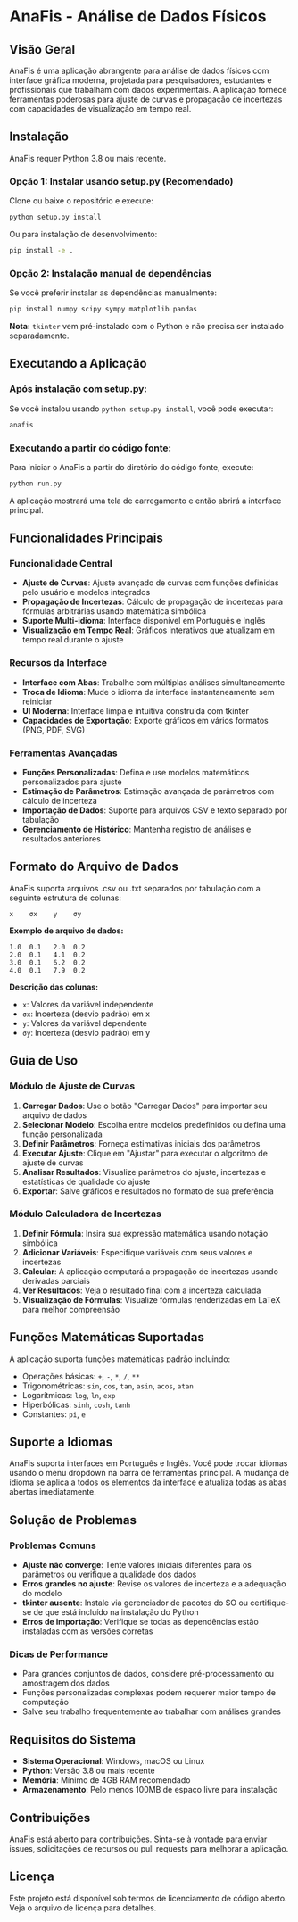 # AnaFis - Análise de Dados Físicos

## Visão Geral

AnaFis é uma aplicação abrangente para análise de dados físicos com interface gráfica moderna, projetada para pesquisadores, estudantes e profissionais que trabalham com dados experimentais. A aplicação fornece ferramentas poderosas para ajuste de curvas e propagação de incertezas com capacidades de visualização em tempo real.

## Instalação

AnaFis requer Python 3.8 ou mais recente.

### Opção 1: Instalar usando setup.py (Recomendado)

Clone ou baixe o repositório e execute:

```bash
python setup.py install
```

Ou para instalação de desenvolvimento:

```bash
pip install -e .
```

### Opção 2: Instalação manual de dependências

Se você preferir instalar as dependências manualmente:

```bash
pip install numpy scipy sympy matplotlib pandas
```

**Nota:** `tkinter` vem pré-instalado com o Python e não precisa ser instalado separadamente.

## Executando a Aplicação

### Após instalação com setup.py:
Se você instalou usando `python setup.py install`, você pode executar:

```bash
anafis
```

### Executando a partir do código fonte:
Para iniciar o AnaFis a partir do diretório do código fonte, execute:

```bash
python run.py
```

A aplicação mostrará uma tela de carregamento e então abrirá a interface principal.

## Funcionalidades Principais

### Funcionalidade Central
- **Ajuste de Curvas**: Ajuste avançado de curvas com funções definidas pelo usuário e modelos integrados
- **Propagação de Incertezas**: Cálculo de propagação de incertezas para fórmulas arbitrárias usando matemática simbólica
- **Suporte Multi-idioma**: Interface disponível em Português e Inglês
- **Visualização em Tempo Real**: Gráficos interativos que atualizam em tempo real durante o ajuste

### Recursos da Interface
- **Interface com Abas**: Trabalhe com múltiplas análises simultaneamente
- **Troca de Idioma**: Mude o idioma da interface instantaneamente sem reiniciar
- **UI Moderna**: Interface limpa e intuitiva construída com tkinter
- **Capacidades de Exportação**: Exporte gráficos em vários formatos (PNG, PDF, SVG)

### Ferramentas Avançadas
- **Funções Personalizadas**: Defina e use modelos matemáticos personalizados para ajuste
- **Estimação de Parâmetros**: Estimação avançada de parâmetros com cálculo de incerteza
- **Importação de Dados**: Suporte para arquivos CSV e texto separado por tabulação
- **Gerenciamento de Histórico**: Mantenha registro de análises e resultados anteriores

## Formato do Arquivo de Dados

AnaFis suporta arquivos .csv ou .txt separados por tabulação com a seguinte estrutura de colunas:

```
x    σx    y    σy
```

**Exemplo de arquivo de dados:**
```
1.0  0.1   2.0  0.2
2.0  0.1   4.1  0.2
3.0  0.1   6.2  0.2
4.0  0.1   7.9  0.2
```

**Descrição das colunas:**
- `x`: Valores da variável independente
- `σx`: Incerteza (desvio padrão) em x
- `y`: Valores da variável dependente
- `σy`: Incerteza (desvio padrão) em y

## Guia de Uso

### Módulo de Ajuste de Curvas
1. **Carregar Dados**: Use o botão "Carregar Dados" para importar seu arquivo de dados
2. **Selecionar Modelo**: Escolha entre modelos predefinidos ou defina uma função personalizada
3. **Definir Parâmetros**: Forneça estimativas iniciais dos parâmetros
4. **Executar Ajuste**: Clique em "Ajustar" para executar o algoritmo de ajuste de curvas
5. **Analisar Resultados**: Visualize parâmetros do ajuste, incertezas e estatísticas de qualidade do ajuste
6. **Exportar**: Salve gráficos e resultados no formato de sua preferência

### Módulo Calculadora de Incertezas
1. **Definir Fórmula**: Insira sua expressão matemática usando notação simbólica
2. **Adicionar Variáveis**: Especifique variáveis com seus valores e incertezas
3. **Calcular**: A aplicação computará a propagação de incertezas usando derivadas parciais
4. **Ver Resultados**: Veja o resultado final com a incerteza calculada
5. **Visualização de Fórmulas**: Visualize fórmulas renderizadas em LaTeX para melhor compreensão

## Funções Matemáticas Suportadas

A aplicação suporta funções matemáticas padrão incluindo:
- Operações básicas: `+`, `-`, `*`, `/`, `**`
- Trigonométricas: `sin`, `cos`, `tan`, `asin`, `acos`, `atan`
- Logarítmicas: `log`, `ln`, `exp`
- Hiperbólicas: `sinh`, `cosh`, `tanh`
- Constantes: `pi`, `e`

## Suporte a Idiomas

AnaFis suporta interfaces em Português e Inglês. Você pode trocar idiomas usando o menu dropdown na barra de ferramentas principal. A mudança de idioma se aplica a todos os elementos da interface e atualiza todas as abas abertas imediatamente.

## Solução de Problemas

### Problemas Comuns
- **Ajuste não converge**: Tente valores iniciais diferentes para os parâmetros ou verifique a qualidade dos dados
- **Erros grandes no ajuste**: Revise os valores de incerteza e a adequação do modelo
- **tkinter ausente**: Instale via gerenciador de pacotes do SO ou certifique-se de que está incluído na instalação do Python
- **Erros de importação**: Verifique se todas as dependências estão instaladas com as versões corretas

### Dicas de Performance
- Para grandes conjuntos de dados, considere pré-processamento ou amostragem dos dados
- Funções personalizadas complexas podem requerer maior tempo de computação
- Salve seu trabalho frequentemente ao trabalhar com análises grandes

## Requisitos do Sistema

- **Sistema Operacional**: Windows, macOS ou Linux
- **Python**: Versão 3.8 ou mais recente
- **Memória**: Mínimo de 4GB RAM recomendado
- **Armazenamento**: Pelo menos 100MB de espaço livre para instalação

## Contribuições

AnaFis está aberto para contribuições. Sinta-se à vontade para enviar issues, solicitações de recursos ou pull requests para melhorar a aplicação.

## Licença

Este projeto está disponível sob termos de licenciamento de código aberto. Veja o arquivo de licença para detalhes.
